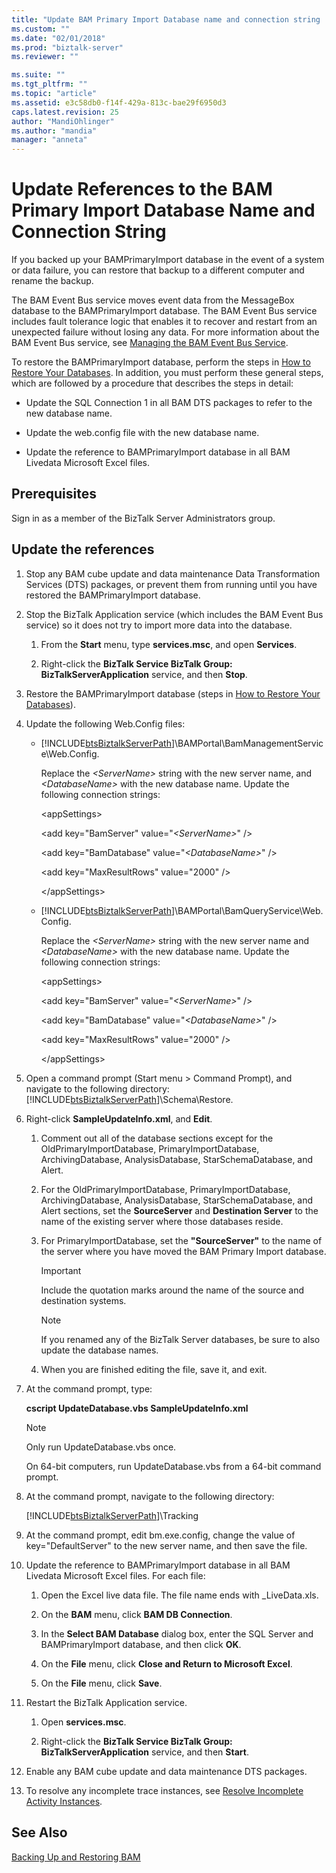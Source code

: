 ```yaml
---
title: "Update BAM Primary Import Database name and connection string | Microsoft Docs"
ms.custom: ""
ms.date: "02/01/2018"
ms.prod: "biztalk-server"
ms.reviewer: ""

ms.suite: ""
ms.tgt_pltfrm: ""
ms.topic: "article"
ms.assetid: e3c58db0-f14f-429a-813c-bae29f6950d3
caps.latest.revision: 25
author: "MandiOhlinger"
ms.author: "mandia"
manager: "anneta"
---
```

# Update References to the BAM Primary Import Database Name and Connection String
If you backed up your BAMPrimaryImport database in the event of a system or data failure, you can restore that backup to a different computer and rename the backup.  
  
 The BAM Event Bus service moves event data from the MessageBox database to the BAMPrimaryImport database. The BAM Event Bus service includes fault tolerance logic that enables it to recover and restart from an unexpected failure without losing any data. For more information about the BAM Event Bus service, see [Managing the BAM Event Bus Service](../core/managing-the-bam-event-bus-service.md).  
  
 To restore the BAMPrimaryImport database, perform the steps in [How to Restore Your Databases](../core/how-to-restore-your-databases.md). In addition, you must perform these general steps, which are followed by a procedure that describes the steps in detail:  
  
-   Update the SQL Connection 1 in all BAM DTS packages to refer to the new database name.  
  
-   Update the web.config file with the new database name.  
  
-   Update the reference to BAMPrimaryImport database in all BAM Livedata Microsoft Excel files.  
  
## Prerequisites  
Sign in as a member of the BizTalk Server Administrators group.  
  
## Update the references  
  
1. Stop any BAM cube update and data maintenance Data Transformation Services (DTS) packages, or prevent them from running until you have restored the BAMPrimaryImport database.  
  
2. Stop the BizTalk Application service (which includes the BAM Event Bus service) so it does not try to import more data into the database.  
  
   1.  From the **Start** menu, type **services.msc**, and open **Services**.  
  
   2.  Right-click the **BizTalk Service BizTalk Group: BizTalkServerApplication** service, and then **Stop**.  
  
3. Restore the BAMPrimaryImport database (steps in [How to Restore Your Databases](../core/how-to-restore-your-databases.md)).  
  
4. Update the following Web.Config files:  
  
   - [!INCLUDE[btsBiztalkServerPath](../includes/btsbiztalkserverpath-md.md)]\BAMPortal\BamManagementService\Web.Config.  
  
      Replace the *\<ServerName\>* string with the new server name, and *\<DatabaseName\>* with the new database name. Update the following connection strings:  
  
      \<appSettings\>  
  
      <add key="BamServer" value="*\<ServerName\>*" /\>  
  
      <add key="BamDatabase" value="*\<DatabaseName\>*" /\>  
  
      \<add key="MaxResultRows" value="2000" /\>  
  
      \</appSettings\>  
  
   - [!INCLUDE[btsBiztalkServerPath](../includes/btsbiztalkserverpath-md.md)]\BAMPortal\BamQueryService\Web.Config.  
  
      Replace the *\<ServerName\>* string with the new server name and *\<DatabaseName\>* with the new database name. Update the following connection strings:  
  
      \<appSettings\>  
  
      \<add key="BamServer" value="*\<ServerName\>*" /\>  
  
      \<add key="BamDatabase" value="*\<DatabaseName\>*" /\>  
  
      \<add key="MaxResultRows" value="2000" /\>  
  
      \</appSettings\>  
  
5. Open a command prompt (Start menu > Command Prompt), and navigate to the following directory: [!INCLUDE[btsBiztalkServerPath](../includes/btsbiztalkserverpath-md.md)]\Schema\Restore.  
  
6. Right-click **SampleUpdateInfo.xml**, and **Edit**.  
  
   1.  Comment out all of the database sections except for the  OldPrimaryImportDatabase, PrimaryImportDatabase, ArchivingDatabase, AnalysisDatabase, StarSchemaDatabase, and Alert. 
   2.  For the OldPrimaryImportDatabase, PrimaryImportDatabase, ArchivingDatabase, AnalysisDatabase, StarSchemaDatabase, and Alert sections, set the **SourceServer** and **Destination Server** to the name of the existing server where those databases reside.  
  
   3.  For PrimaryImportDatabase, set the **"SourceServer"** to the name of the server where you have moved the BAM Primary Import database.  
  
       > [!IMPORTANT]
       >  Include the quotation marks around the name of the source and destination systems.  
  
       > [!NOTE]
       >  If you renamed any of the BizTalk Server databases, be sure to also update the database names.  
  
   4.  When you are finished editing the file, save it, and exit.  
  
7. At the command prompt, type:  
  
    **cscript UpdateDatabase.vbs SampleUpdateInfo.xml**  
  
   > [!NOTE]
   >  Only run UpdateDatabase.vbs once.  
   > 
   >  On 64-bit computers, run UpdateDatabase.vbs from a 64-bit command prompt.  
  
8. At the command prompt, navigate to the following directory:  
  
     [!INCLUDE[btsBiztalkServerPath](../includes/btsbiztalkserverpath-md.md)]\Tracking  
  
9. At the command prompt, edit bm.exe.config, change the value of key="DefaultServer" to the new server name, and then save the file.  
  
10. Update the reference to BAMPrimaryImport database in all BAM Livedata Microsoft Excel files. For each file:  
  
    1.  Open the Excel live data file. The file name ends with _LiveData.xls.  
  
    2.  On the **BAM** menu, click **BAM DB Connection**.  
  
    3.  In the **Select BAM Database** dialog box, enter the SQL Server and BAMPrimaryImport database, and then click **OK**.  
  
    4.  On the **File** menu, click **Close and Return to Microsoft Excel**.  
  
    5.  On the **File** menu, click **Save**.  
  
11. Restart the BizTalk Application service.  
  
    1.  Open **services.msc**.  
  
    2.  Right-click the **BizTalk Service BizTalk Group: BizTalkServerApplication** service, and then **Start**.  
  
12. Enable any BAM cube update and data maintenance DTS packages.  
  
13. To resolve any incomplete trace instances, see [Resolve Incomplete Activity Instances](../core/how-to-resolve-incomplete-activity-instances.md).  
  
## See Also  
 [Backing Up and Restoring BAM](../core/backing-up-and-restoring-bam.md)
